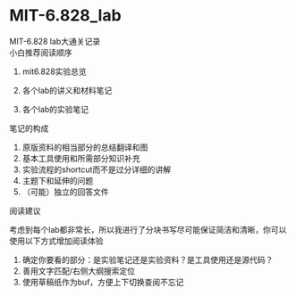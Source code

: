 # MIT-6.828\_lab

MIT-6.828 lab大通关记录  
小白推荐阅读顺序  

1.  mit6.828实验总览  

2.  各个lab的讲义和材料笔记  

3.  各个lab的实验笔记  

笔记的构成  

1.  原版资料的相当部分的总结翻译和图
2.  基本工具使用和所需部分知识补充
3.  实验流程的shortcut而不是过分详细的讲解  
4.  主题下和延伸的问题  
5.  （可能）独立的回答文件  

阅读建议

考虑到每个lab都非常长，所以我进行了分块书写尽可能保证简洁和清晰，你可以使用以下方式增加阅读体验

1. 确定你要看的部分：是实验笔记还是实验资料？是工具使用还是源代码？
2. 善用文字匹配/右侧大纲搜索定位
3. 使用草稿纸作为buf，方便上下切换查阅不忘记
